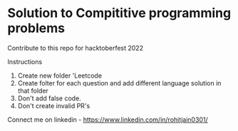 # Solution to Compititive programming problems

Contribute to this repo for hacktoberfest 2022

Instructions

1. Create new folder 'Leetcode
2. Create folter for each question and add different language solution in that folder
3. Don't add false code.
3. Don't create invalid PR's


Connect me on linkedin - https://www.linkedin.com/in/rohitjain0301/
